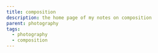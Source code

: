 ```yaml
---
title: composition
description: the home page of my notes on composition
parent: photography
tags:
  - photography
  - composition
---
```

